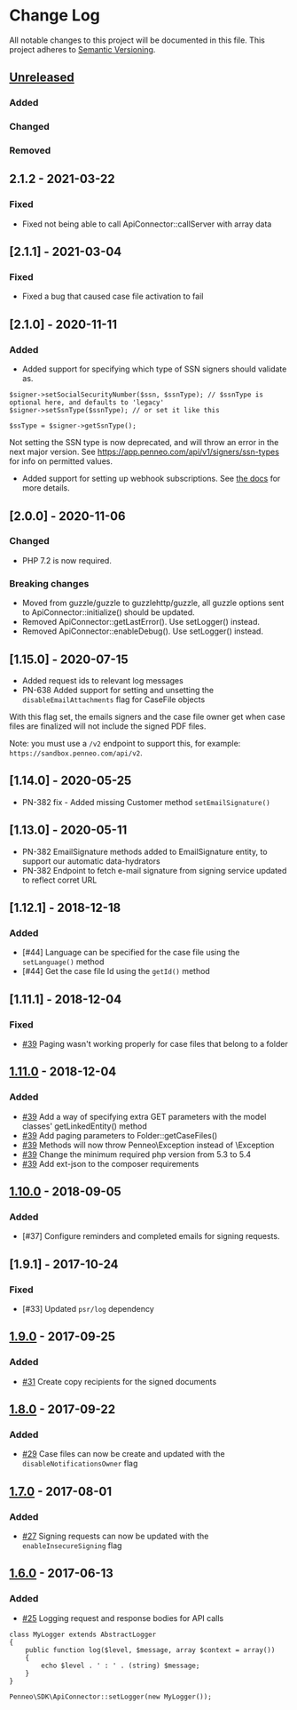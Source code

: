# Change Log
All notable changes to this project will be documented in this file.
This project adheres to [Semantic Versioning](http://semver.org/).

## [Unreleased]
### Added
### Changed
### Removed


## 2.1.2 - 2021-03-22
### Fixed
- Fixed not being able to call ApiConnector::callServer with array data


## [2.1.1] - 2021-03-04
### Fixed
- Fixed a bug that caused case file activation to fail


## [2.1.0] - 2020-11-11
### Added
- Added support for specifying which type of SSN signers should validate as.
```
$signer->setSocialSecurityNumber($ssn, $ssnType); // $ssnType is optional here, and defaults to 'legacy'
$signer->setSsnType($ssnType); // or set it like this

$ssType = $signer->getSsnType();
```
Not setting the SSN type is now deprecated, and will throw an error in the next major version.
See https://app.penneo.com/api/v1/signers/ssn-types for info on permitted values.

- Added support for setting up webhook subscriptions. See
[the docs](https://github.com/Penneo/sdk-net/blob/master/docs/webhooks.md) for more details.


## [2.0.0] - 2020-11-06
### Changed
- PHP 7.2 is now required.

### Breaking changes
- Moved from guzzle/guzzle to guzzlehttp/guzzle, all guzzle options sent to ApiConnector::initialize() should be updated.
- Removed ApiConnector::getLastError(). Use setLogger() instead.
- Removed ApiConnector::enableDebug(). Use setLogger() instead.


## [1.15.0] - 2020-07-15
- Added request ids to relevant log messages
- PN-638 Added support for setting and unsetting the `disableEmailAttachments` flag for CaseFile objects

With this flag set, the emails signers and the case file owner get when case files are finalized will not include the signed PDF files.

Note: you must use a `/v2` endpoint to support this, for example: `https://sandbox.penneo.com/api/v2`.


## [1.14.0] - 2020-05-25
- PN-382 fix - Added missing Customer method `setEmailSignature()`

## [1.13.0] - 2020-05-11 
- PN-382 EmailSignature methods added to EmailSignature entity, to support our automatic data-hydrators
- PN-382 Endpoint to fetch e-mail signature from signing service updated to reflect corret URL

## [1.12.1] - 2018-12-18
### Added
- [\#44] Language can be specified for the case file using the `setLanguage()` method
- [\#44] Get the case file Id using the `getId()` method

## [1.11.1] - 2018-12-04
### Fixed
- [\#39] Paging wasn't working properly for case files that belong to a folder

## [1.11.0] - 2018-12-04
### Added
- [\#39] Add a way of specifying extra GET parameters with the model classes' getLinkedEntity() method
- [\#39] Add paging parameters to Folder::getCaseFiles()
- [\#39] Methods will now throw Penneo\Exception instead of \Exception
- [\#39] Change the minimum required php version from 5.3 to 5.4
- [\#39] Add ext-json to the composer requirements

## [1.10.0] - 2018-09-05
### Added
- [\#37] Configure reminders and completed emails for signing requests.

## [1.9.1] - 2017-10-24
### Fixed
- [\#33] Updated `psr/log` dependency

## [1.9.0] - 2017-09-25
### Added
- [\#31] Create copy recipients for the signed documents

## [1.8.0] - 2017-09-22
### Added
- [\#29] Case files can now be create and updated with the `disableNotificationsOwner` flag

## [1.7.0] - 2017-08-01
### Added
- [\#27] Signing requests can now be updated with the `enableInsecureSigning` flag

## [1.6.0] - 2017-06-13
### Added
- [\#25] Logging request and response bodies for API calls
```
class MyLogger extends AbstractLogger
{
    public function log($level, $message, array $context = array())
    {
        echo $level . ' : ' . (string) $message;
    }
}

Penneo\SDK\ApiConnector::setLogger(new MyLogger());
```

[comment]: # (Build Comparison Links)

[unreleased]: https://github.com/Penneo/sdk-php/compare/1.11.0...HEAD
[1.11.0]: https://github.com/Penneo/sdk-php/compare/1.10.0...1.11.0
[1.10.0]: https://github.com/Penneo/sdk-php/compare/1.9.0...1.10.0
[1.9.0]: https://github.com/Penneo/sdk-php/compare/1.8.0...1.9.0
[1.8.0]: https://github.com/Penneo/sdk-php/compare/1.7.0...1.8.0
[1.7.0]: https://github.com/Penneo/sdk-php/compare/1.6.0...1.7.0
[1.6.0]: https://github.com/Penneo/sdk-php/compare/1.5.0...1.6.0

[comment]: # (Issue Links)
[\#39]: https://github.com/Penneo/sdk-php/issues/39
[\#31]: https://github.com/Penneo/sdk-php/issues/31
[\#29]: https://github.com/Penneo/sdk-php/issues/29
[\#27]: https://github.com/Penneo/sdk-php/issues/27
[\#25]: https://github.com/Penneo/sdk-php/issues/25
